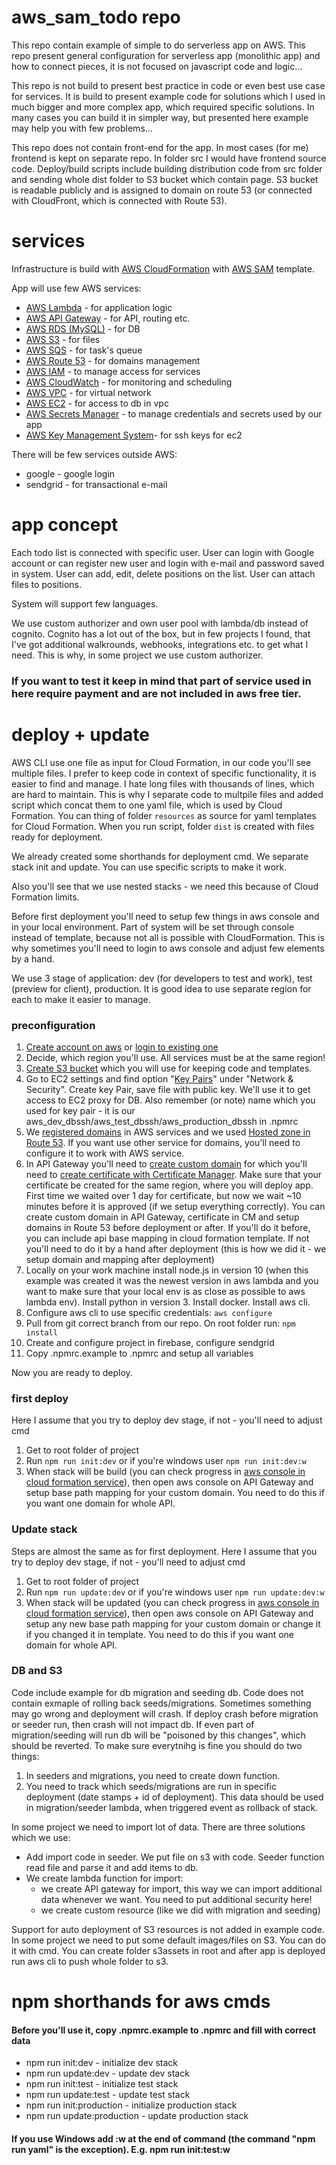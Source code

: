 # aws_sam_todo repo
This repo contain example of simple to do serverless app on AWS. This repo present general configuration for serverless app (monolithic app) and how to connect pieces, it is not focused on javascript code and logic... 

This repo is not build to present best practice in code or even best use case for services. It is build to present example code for solutions which I used in much bigger and more complex app, which required specific solutions. In many cases you can build it in simpler way, but presented here example may help you with few problems...

This repo does not contain front-end for the app. In most cases (for me) frontend is kept on separate repo. In folder src I would have frontend source code. Deploy/build scripts include building distribution code from src folder and sending whole dist folder to S3 bucket which contain page. S3 bucket is readable publicly and is assigned to domain on route 53 (or connected with CloudFront, which is connected with Route 53). 
# services
Infrastructure is build with [AWS CloudFormation](https://docs.aws.amazon.com/AWSCloudFormation/latest/UserGuide/gettingstarted.templatebasics.html) with [AWS SAM](https://docs.aws.amazon.com/serverless-application-model/latest/developerguide/serverless-sam-template-basics.html) template.

App will use few AWS services:
* [AWS Lambda](https://docs.aws.amazon.com/lambda/latest/dg/welcome.html) - for application logic
* [AWS API Gateway](https://docs.aws.amazon.com/apigateway/latest/developerguide/welcome.html) - for API, routing etc.
* [AWS RDS (MySQL)](https://docs.aws.amazon.com/AmazonRDS/latest/UserGuide/CHAP_GettingStarted.CreatingConnecting.MySQL.html) - for DB
* [AWS S3](https://docs.aws.amazon.com/AmazonS3/latest/dev/Welcome.html) - for files
* [AWS SQS](https://docs.aws.amazon.com/AWSSimpleQueueService/latest/SQSDeveloperGuide/welcome.html) - for task's queue
* [AWS Route 53](https://docs.aws.amazon.com/Route53/latest/DeveloperGuide/Welcome.html) - for domains management
* [AWS IAM](https://docs.aws.amazon.com/IAM/latest/UserGuide/introduction.html) - to manage access for services
* [AWS CloudWatch](https://docs.aws.amazon.com/AmazonCloudWatch/latest/monitoring/WhatIsCloudWatch.html) - for monitoring and scheduling
* [AWS VPC](https://docs.aws.amazon.com/vpc/latest/userguide/what-is-amazon-vpc.html)  - for virtual network
* [AWS EC2](https://docs.aws.amazon.com/AWSEC2/latest/UserGuide/concepts.html) - for access to db in vpc
* [AWS Secrets Manager](https://docs.aws.amazon.com/secretsmanager/latest/userguide/intro.html) - to manage credentials and secrets used by our app
* [AWS Key Management System](https://docs.aws.amazon.com/kms/latest/developerguide/overview.html)- for ssh keys for ec2

There will be few services outside AWS:
* google - google login
* sendgrid - for transactional e-mail

# app concept
Each todo list is connected with specific user. User can login with Google account or can register new user and login with e-mail and password saved in system. User can add, edit, delete positions on the list. User can attach files to positions.

System will support few languages.

We use custom authorizer and own user pool with lambda/db instead of cognito. Cognito has a lot out of the box, but in few projects I found, that I've got additional walkrounds, webhooks, integrations etc. to get what I need. This is why, in some project we use custom authorizer.

### If you want to test it keep in mind that part of service used in here require payment and are not included in aws free tier.

# deploy + update
AWS CLI use one file as input for Cloud Formation, in our code you'll see multiple files. I prefer to keep code in context of specific functionality, it is easier to find and manage. I hate long files with thousands of lines, which are hard to maintain. This is why I separate code to multpile files and added script which concat them to one yaml file, which is used by Cloud Formation. 
You can thing of folder `resources` as source for yaml templates for Cloud Formation. When you run script, folder `dist` is created with files ready for deployment. 

We already created some shorthands for deployment cmd. We separate stack init and update. You can use specific scripts to make it work.

Also you'll see that we use nested stacks - we need this because of Cloud Formation limits.

Before first deployment you'll need to setup few things in aws console and in your local environment. Part of system will be set through console instead of template, because not all is possible with CloudFormation. This is why sometimes you'll need to login to aws console and adjust few elements by a hand.

We use 3 stage of application: dev (for developers to test and work), test (preview for client), production. It is good idea to use separate region for each to make it easier to manage.

### preconfiguration
1. [Create account on aws](https://portal.aws.amazon.com/billing/signup#/start) or [login to existing one](https://signin.aws.amazon.com/signin)
2. Decide, which region you'll use. All services must be at the same region!
3. [Create S3 bucket](https://s3.console.aws.amazon.com/s3/home) which you will use for keeping code and templates.
4. Go to EC2 settings and find option "[Key Pairs](https://console.aws.amazon.com/ec2/v2/home#KeyPairs:sort=keyName)" under "Network & Security". Create key Pair, save file with public key. We'll use it to get access to EC2 proxy for DB. Also remember (or note) name which you used for key pair - it is our aws_dev_dbssh/aws_test_dbssh/aws_production_dbssh in .npmrc
5. We [registered domains](https://console.aws.amazon.com/route53/home#DomainListing:) in AWS services and we used [Hosted zone in Route 53](https://console.aws.amazon.com/route53/home#hosted-zones:). If you want use other service for domains, you'll need to configure it to work with AWS service.
6. In API Gateway you'll need to [create custom domain](https://console.aws.amazon.com/apigateway/home#/custom-domain-names) for which you'll need to [create certificate with Certificate Manager](https://console.aws.amazon.com/acm/home). Make sure that your certificate be created for the same region, where you will deploy app. First time we waited over 1 day for certificate, but now we wait ~10 minutes before it is approved (if we setup everything correctly). You can create custom domain in API Gateway, certificate in CM and setup domains in Route 53 before deployment or after. If you'll do it before, you can include api base mapping in cloud formation template. If not you'll need to do it by a hand after deployment (this is how we did it - we setup domain and mapping after deployment)
7. Locally on your work machine install node.js in version 10 (when this example was created it was the newest version in aws lambda and you want to make sure that your local env is as close as possible to aws lambda env). Install python in version 3. Install docker. Install aws cli.
8. Configure aws cli to use specific credentials: `aws configure`
9. Pull from git correct branch from our repo. On root folder run: `npm install`
10. Create and configure project in firebase, configure sendgrid
10. Copy .npmrc.example to .npmrc and setup all variables

Now you are ready to deploy.
###  first deploy
Here I assume that you try to deploy dev stage, if not - you'll need to adjust cmd
1. Get to root folder of project
2. Run `npm run init:dev` or if you're windows user `npm run init:dev:w`
3. When stack will be build (you can check progress in [aws console in cloud formation service](https://console.aws.amazon.com/cloudformation/home#/)), then open aws console on API Gateway and setup base path mapping for your custom domain. You need to do this if you want one domain for whole API.

### Update stack
Steps are almost the same as for first deployment. Here I assume that you try to deploy dev stage, if not - you'll need to adjust cmd
1. Get to root folder of project
2. Run `npm run update:dev` or if you're windows user `npm run update:dev:w`
3. When stack will be updated (you can check progress in [aws console in cloud formation service](https://console.aws.amazon.com/cloudformation/home#/)), then open aws console on API Gateway and setup any new base path mapping for your custom domain or change it if you changed it in template. You need to do this if you want one domain for whole API.

### DB and S3
Code include example for db migration and seeding db. Code does not contain exmaple of rolling back seeds/migrations. Sometimes something may go wrong and deployment will crash. If deploy crash before migration or seeder run, then crash will not impact db. If even part of migration/seeding will run db will be "poisoned by this changes", which should be reverted. To make sure everytnihg is fine you should do two things:
1. In seeders and migrations, you need to create down function. 
2. You need to track which seeds/migrations are run in specific deployment (date stamps + id of deployment). This data should be used in migration/seeder lambda, when triggered event as rollback of stack.

In some project we need to import lot of data. There are three solutions which we use:
- Add import code in seeder. We put file on s3 with code. Seeder function read file and parse it and add items to db.
- We create lambda function for import:
    - we create API gateway for import, this way we can import additional data whenever we want. You need to put additional security here!
    - we create custom resource (like we did with migration and seeding)

Support for auto deployment of S3 resources is not added in example code. In some project we need to put some default images/files on S3. You can do it with cmd. You can create folder s3assets in root and after app is deployed run aws cli to push whole folder to s3.

# npm shorthands for aws cmds 
#### Before you'll use it, copy .npmrc.example to .npmrc and fill with correct data
- npm run init:dev - initialize dev stack
- npm run update:dev - update dev stack
- npm run init:test - initialize test stack
- npm run update:test - update test stack
- npm run init:production - initialize production stack
- npm run update:production - update production stack

#### If you use Windows add :w at the end of command (the command "npm run yaml" is the exception). E.g. npm run init:test:w